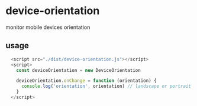 # device-orientation
monitor mobile devices orientation

## usage
```js
  <script src="./dist/device-orientation.js"></script>
  <script>
    const deviceOrientation = new DeviceOrientation

    deviceOrientation.onChange = function (orientation) {
      console.log('orientation', orientation) // landscape or portrait
    }
  </script>
```